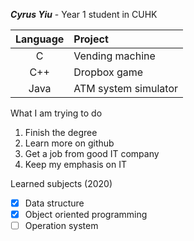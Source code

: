 ***Cyrus Yiu*** - Year 1 student in CUHK

| Language | Project |
| :----: | :--- |
| C | Vending machine |
| C++ | Dropbox game |
| Java | ATM system simulator |

What I am trying to do
1. Finish the degree
2. Learn more on github
3. Get a job from good IT company
4. Keep my emphasis on IT

Learned subjects (2020)
-[x] Data structure
-[x] Object oriented programming
-[ ] Operation system
